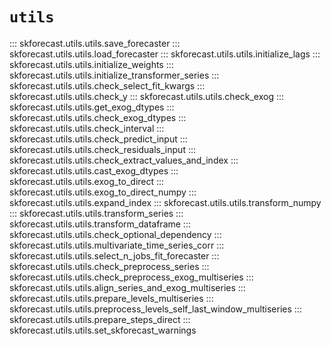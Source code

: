 # `utils`

::: skforecast.utils.utils.save_forecaster
::: skforecast.utils.utils.load_forecaster
::: skforecast.utils.utils.initialize_lags
::: skforecast.utils.utils.initialize_weights
::: skforecast.utils.utils.initialize_transformer_series
::: skforecast.utils.utils.check_select_fit_kwargs
::: skforecast.utils.utils.check_y
::: skforecast.utils.utils.check_exog
::: skforecast.utils.utils.get_exog_dtypes
::: skforecast.utils.utils.check_exog_dtypes
::: skforecast.utils.utils.check_interval
::: skforecast.utils.utils.check_predict_input
::: skforecast.utils.utils.check_residuals_input
::: skforecast.utils.utils.check_extract_values_and_index
::: skforecast.utils.utils.cast_exog_dtypes
::: skforecast.utils.utils.exog_to_direct
::: skforecast.utils.utils.exog_to_direct_numpy
::: skforecast.utils.utils.expand_index
::: skforecast.utils.utils.transform_numpy
::: skforecast.utils.utils.transform_series
::: skforecast.utils.utils.transform_dataframe
::: skforecast.utils.utils.check_optional_dependency
::: skforecast.utils.utils.multivariate_time_series_corr
::: skforecast.utils.utils.select_n_jobs_fit_forecaster
::: skforecast.utils.utils.check_preprocess_series
::: skforecast.utils.utils.check_preprocess_exog_multiseries
::: skforecast.utils.utils.align_series_and_exog_multiseries
::: skforecast.utils.utils.prepare_levels_multiseries
::: skforecast.utils.utils.preprocess_levels_self_last_window_multiseries
::: skforecast.utils.utils.prepare_steps_direct
::: skforecast.utils.utils.set_skforecast_warnings
